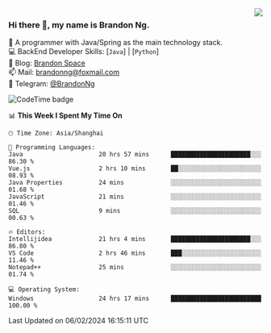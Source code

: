 <img  align="right" src="https://github-readme-stats-brandon0824.vercel.app/api/top-langs/?username=brandon0824&layout=compact">

### Hi there 👋, my name is Brandon Ng.

🌱 A programmer with Java/Spring as the main technology stack.  
💻 BackEnd Developer Skills: [`Java`] | [`Python`]  
📝 Blog: [Brandon Space](https://brandonng.tech)  
📫 Mail: brandonng@foxmail.com  
📰 Telegram: [@BrandonNg](https://t.me/BrandonNg24)  

![CodeTime badge](https://img.shields.io/endpoint?style=flat-square&url=https%3A%2F%2Fapi.codetime.dev%2Fshield%3Fid%3D128%26project%3D%26in%3D604800000)

<!--START_SECTION:waka-->
📊 **This Week I Spent My Time On** 

```text
🕑︎ Time Zone: Asia/Shanghai

💬 Programming Languages: 
Java                     20 hrs 57 mins      ██████████████████████░░░   86.30 % 
Vue.js                   2 hrs 10 mins       ██░░░░░░░░░░░░░░░░░░░░░░░   08.93 % 
Java Properties          24 mins             ░░░░░░░░░░░░░░░░░░░░░░░░░   01.68 % 
JavaScript               21 mins             ░░░░░░░░░░░░░░░░░░░░░░░░░   01.46 % 
SQL                      9 mins              ░░░░░░░░░░░░░░░░░░░░░░░░░   00.63 % 

🔥 Editors: 
Intellijidea             21 hrs 4 mins       ██████████████████████░░░   86.80 % 
VS Code                  2 hrs 46 mins       ███░░░░░░░░░░░░░░░░░░░░░░   11.46 % 
Notepad++                25 mins             ░░░░░░░░░░░░░░░░░░░░░░░░░   01.74 % 

💻 Operating System: 
Windows                  24 hrs 17 mins      █████████████████████████   100.00 % 
```


 Last Updated on 06/02/2024 16:15:11 UTC
<!--END_SECTION:waka-->
